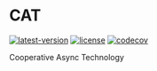 # CAT

[![latest-version][latest-version-badge]][latest-version-link]
[![license][license-badge]][license-link]
[![codecov][codecov-badge]][codecov-link]

Cooperative Async Technology

[latest-version-badge]: https://img.shields.io/github/release/libcat/libcat.svg?style=flat-square
[latest-version-link]: https://github.com/libcat/libcat/releases
[license-badge]: https://img.shields.io/badge/license-apache2-blue.svg
[license-link]: LICENSE
[codecov-badge]: https://codecov.io/gh/libcat/libcat/branch/develop/graph/badge.svg?token=
[codecov-link]: https://codecov.io/gh/libcat/libcat
